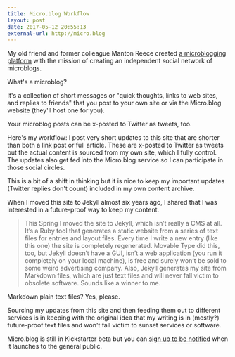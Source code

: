 ```yaml
---
title: Micro.blog Workflow
layout: post
date: 2017-05-12 20:55:13
external-url: http://micro.blog
---
```


My old friend and former colleague Manton Reece created [a microblogging platform](https://micro.blog/about) with the mission of creating an independent social network of microblogs.

What's a microblog?

It's a collection of short messages or "quick thoughts, links to web sites, and replies to friends" that you post to your own site or via the Micro.blog website (they'll host one for you).

Your microblog posts can be x-posted to Twitter as tweets, too. 

Here's my workflow: I post very short updates to this site that are shorter than both a link post or full article. These are x-posted to Twitter as tweets but the actual content is sourced from my own site, which I fully control. The updates also get fed into the Micro.blog service so I can participate in those social circles.

This is a bit of a shift in thinking but it is nice to keep my important updates (Twitter replies don't count) included in my own content archive.

When I moved this site to Jekyll almost six years ago, I shared that I was interested in a future-proof way to keep my content.

> This Spring I moved the site to Jekyll, which isn’t really a CMS at all. It’s a Ruby tool that generates a static website from a series of text files for entries and layout files. Every time I write a new entry (like this one) the site is completely regenerated. Movable Type did this, too, but Jekyll doesn’t have a GUI, isn’t a web application (you run it completely on your local machine), is free and surely won’t be sold to some weird advertising company. Also, Jekyll generates my site from Markdown files, which are just text files and will never fall victim to obsolete software. Sounds like a winner to me.

Markdown plain text files? Yes, please.

Sourcing my updates from this site and then feeding them out to different services is in keeping with the original idea that my writing is in (mostly?) future-proof text files and won't fall victim to sunset services or software.

Micro.blog is still in Kickstarter beta but you can [sign up to be notified](https://micro.blog/) when it launches to the general public. 
